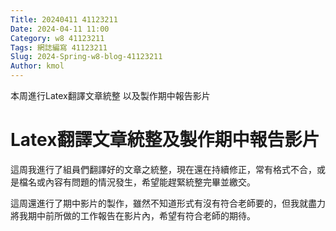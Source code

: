 ```yaml
---
Title: 20240411 41123211
Date: 2024-04-11 11:00
Category: w8 41123211
Tags: 網誌編寫 41123211
Slug: 2024-Spring-w8-blog-41123211
Author: kmol
---
```


本周進行Latex翻譯文章統整
以及製作期中報告影片

<!-- PELICAN_END_SUMMARY -->

# Latex翻譯文章統整及製作期中報告影片
這周我進行了組員們翻譯好的文章之統整，現在還在持續修正，常有格式不合，或是檔名或內容有問題的情況發生，希望能趕緊統整完畢並繳交。

這周還進行了期中影片的製作，雖然不知道形式有沒有符合老師要的，但我就盡力將我期中前所做的工作報告在影片內，希望有符合老師的期待。